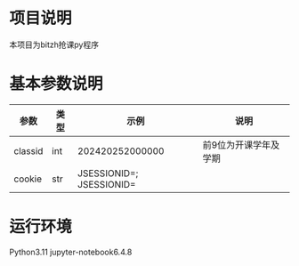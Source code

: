 # 项目说明
本项目为bitzh抢课py程序
# 基本参数说明

|参数|类型|示例|说明|
|-|-|-|-|
|classid|int|202420252000000|前9位为开课学年及学期|
|cookie|str|JSESSIONID=; JSESSIONID=||

# 运行环境
Python3.11
jupyter-notebook6.4.8
